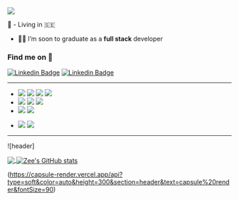 
<!-- <img src="https://capsule-render.vercel.app/api?type=waving&color=gradient&customColorList=19,0,100)&height=200&section=header&text=Hi there, I'm Zee!&fontSize=90&animation=twinkling&fontColor=273c5c" />  -->
<img src="https://capsule-render-espz24qae-kyechan99.vercel.app/api?type=waving&color=gradient&customColorList=31&text=Hi there, It's Zee here&height=200&animation=twinkling&fontColor=273c5c"/>


<!-- ### <img src="https://media.giphy.com/media/LP0fmgr4euu5cT2yWr/giphy.gif" width="50px"> there, I'm Zee! -->
<!-- ### Hi there it's Zee here 👋 -->

:round_pushpin: - Living in :sweden:
- :man_student: I’m soon to graduate as a **full stack** developer


<!--
**Mo-Xiyad/Mo-Xiyad** is a ✨ _special_ ✨ repository because its `README.md` (this file) appears on your GitHub profile.

Here are some ideas to get you started:

- 🔭 I’m currently working on ...
- 🌱 I’m currently learning ...
- 👯 I’m looking to collaborate on ...
- 🤔 I’m looking for help with ...
- 💬 Ask me about ...
- 📫 How to reach me: ...
- 😄 Pronouns: ...
- ⚡ Fun fact: ...
-->

### Find me on :crystal_ball:

[![Linkedin Badge](https://img.shields.io/badge/LinkedIn-0077B5?style=for-the-badge&logo=linkedin&logoColor=white)](https://www.linkedin.com/in/zee-xiyad/) 
[![Linkedin Badge](https://img.shields.io/badge/dev.to-0A0A0A?style=for-the-badge&logo=dev.to&logoColor=white)](https://dev.to/zee92)

---
- <image src="https://img.shields.io/badge/HTML5-E34F26?style=for-the-badge&logo=html5&logoColor=white" />
  <image src="https://img.shields.io/badge/CSS3-1572B6?style=for-the-badge&logo=css3&logoColor=white" />

   <image src="https://img.shields.io/badge/JavaScript-F7DF1E?style=for-the-badge&logo=javascript&logoColor=black" />

  <image src="https://img.shields.io/badge/Python-3776AB?style=for-the-badge&logo=python&logoColor=white" />
  
- <image src="https://img.shields.io/badge/React-20232A?style=for-the-badge&logo=react&logoColor=61DAFB" />
  <image src="https://img.shields.io/badge/Django-092E20?style=for-the-badge&logo=django&logoColor=white" />
  <image src="https://img.shields.io/badge/Node.js-43853D?style=for-the-badge&logo=node.js&logoColor=white" />
  
- <image src="https://img.shields.io/badge/Bootstrap-563D7C?style=for-the-badge&logo=bootstrap&logoColor=white" />
  <image src="https://img.shields.io/badge/React_Router-CA4245?style=for-the-badge&logo=react-router&logoColor=white" />
<!--   <image src="https://img.shields.io/badge/Sequelize-52B0E7?style=for-the-badge&logo=sequelize&logoColor=white" /> -->
<!--   <image src="https://img.shields.io/badge/Redux-764ABC?style=for-the-badge&logo=redux&logoColor=white" /> -->

- <image src="https://img.shields.io/badge/git-F05032?style=for-the-badge&logo=git&logoColor=white" />
  <image src="https://img.shields.io/badge/npm-CB3837?style=for-the-badge&logo=npm&logoColor=white" />
---
![header]

<a href="https://github.com/Mo-Xiyad">
  <img align="center" src="https://github-readme-stats.vercel.app/api/top-langs/?username=mo-xiyad&langs_count=5&theme=tokyonight"/>
</a>
<a href="https://github.com/Mo-Xiyad">
  <img align="center" src="https://github-readme-stats.vercel.app/api?username=mo-xiyad&show_icons=true&theme=tokyonight" alt="Zee's GitHub stats"/>
</a>

(https://capsule-render.vercel.app/api?type=soft&color=auto&height=300&section=header&text=capsule%20render&fontSize=90)
